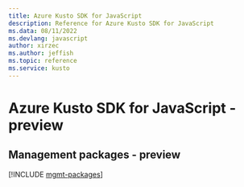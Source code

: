 ```yaml
---
title: Azure Kusto SDK for JavaScript
description: Reference for Azure Kusto SDK for JavaScript
ms.data: 08/11/2022
ms.devlang: javascript
author: xirzec
ms.author: jeffish
ms.topic: reference
ms.service: kusto
---
```

# Azure Kusto SDK for JavaScript - preview

## Management packages - preview
[!INCLUDE [mgmt-packages](kusto-mgmt-index.md)]
